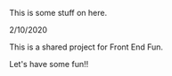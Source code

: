 This is some stuff on here.

2/10/2020

This is a shared project for Front End Fun.

Let's have some fun!!